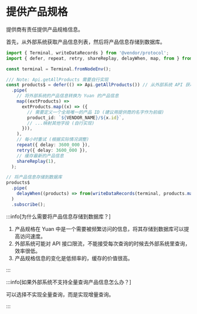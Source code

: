 # 提供产品规格

提供商有责任提供产品规格信息。

首先，从外部系统获取产品信息列表，然后将产品信息存储到数据库。

```ts
import { Terminal, writeDataRecords } from '@vendor/protocol';
import { defer, repeat, retry, shareReplay, delayWhen, map, from } from 'rxjs';

const terminal = Terminal.fromNodeEnv();

/// Note: Api.getAllProducts 需要自行实现
const products$ = defer(() => Api.getAllProducts()) // 从外部系统 API 获取所有产品信息列表
  .pipe(
    // 将外部系统的产品信息转换为 Yuan 的产品信息
    map((extProducts) =>
      extProducts.map((x) => ({
        // 需要定义一个全局唯一的产品 ID (建议用提供商的名字作为前缀)
        product_id: `${VENDOR_NAME}/${x.id}`,
        // ...映射其他字段 (自行实现)
      })),
    ),
    // 每小时重试 (根据实际情况调整)
    repeat({ delay: 3600_000 }),
    retry({ delay: 3600_000 }),
    // 缓存最新的产品信息
    shareReplay(1),
  );

// 将产品信息存储到数据库
products$
  .pipe(
    delayWhen((products) => from(writeDataRecords(terminal, products.map(getDataRecordWrapper('product')!)))),
  )
  .subscribe();
```

:::info[为什么需要将产品信息存储到数据库？]

1. 产品规格在 Yuan 中是一个需要被频繁访问的信息，将其存储到数据库可以提高访问速度。
2. 外部系统可能对 API 接口限流，不能接受每次查询的时候去外部系统里查询，效率很低。
3. 产品规格信息的变化是低频率的，缓存的价值很高。

:::

:::info[如果外部系统不支持全量查询产品信息怎么办？]

可以选择不实现全量查询，而是实现增量查询。

:::
